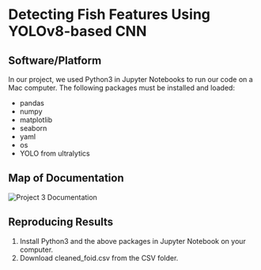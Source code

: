 # Detecting Fish Features Using YOLOv8-based CNN

## Software/Platform 
In our project, we used Python3 in Jupyter Notebooks to run our code on a Mac computer. The following packages must be installed and loaded:

- pandas
- numpy
- matplotlib
- seaborn
- yaml
- os
- YOLO from ultralytics


## Map of Documentation
![Project 3 Documentation](https://github.com/user-attachments/assets/11e823dd-7adf-4308-a90c-05d3474c51d0)


## Reproducing Results 
1. Install Python3 and the above packages in Jupyter Notebook on your computer.
2. Download cleaned_foid.csv from the CSV folder. 

